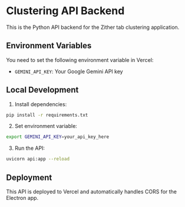 # Clustering API Backend

This is the Python API backend for the Zither tab clustering application.

## Environment Variables

You need to set the following environment variable in Vercel:

- `GEMINI_API_KEY`: Your Google Gemini API key

## Local Development

1. Install dependencies:
```bash
pip install -r requirements.txt
```

2. Set environment variable:
```bash
export GEMINI_API_KEY=your_api_key_here
```

3. Run the API:
```bash
uvicorn api:app --reload
```

## Deployment

This API is deployed to Vercel and automatically handles CORS for the Electron app.